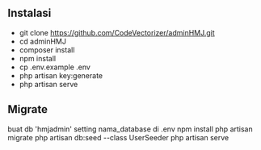 ## Instalasi
- git clone https://github.com/CodeVectorizer/adminHMJ.git
- cd adminHMJ
- composer install
- npm install
- cp .env.example .env
- php artisan key:generate
- php artisan serve


## Migrate
buat db 'hmjadmin'
setting nama_database di .env
npm install 
php artisan migrate
php artisan db:seed --class UserSeeder
php artisan serve
